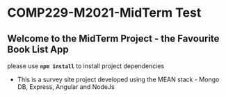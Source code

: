 # COMP229-M2021-MidTerm Test

## Welcome to the MidTerm Project - the Favourite Book List App

please use **`npm install`** to install project dependencies
* This is a survey site project developed using the MEAN stack - Mongo DB, Express, Angular and NodeJs
